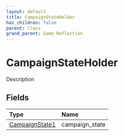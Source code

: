 ```yaml
---
layout: default
title: CampaignStateHolder
has_children: false
parent: Class
grand_parent: Game Reflection
---
```

# CampaignStateHolder
Description 

## Fields

| Type | Name |
|:----------|:--------------|
| [CampaignState1](/riftbreaker-wiki/docs/game-reflection/components/campaign_state1/) | campaign_state |

